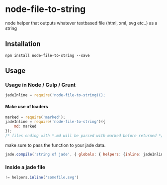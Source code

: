 # node-file-to-string
node helper that outputs whatever textbased file (html, xml, svg etc..) as a string

## Installation
```
npm install node-file-to-string --save
```

## Usage

### Usage in Node / Gulp / Grunt

```javascript
jadeInline = require('node-file-to-string)();
```

#### Make use of loaders
```javascript
marked = require('marked');
jadeInline = require('node-file-to-string')({
    md: marked
});
/* files ending with *.md will be parsed with marked before returned */
```

make sure to pass the function to your jade data.

```javascript
jade.compile('string of jade', { globals: { helpers: {inline: jadeInline} }});
```

### Inside a jade file
```javascript
!= helpers.inline('somefile.svg')
```
